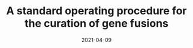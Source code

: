 ---
title: "A standard operating procedure for the curation of gene fusions"
authors: Alex H. Wagner
date: 2021-04-09
event: American Association for Cancer Research 2021 Annual Conference
---